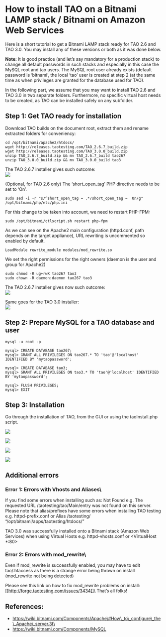 How to install TAO on a Bitnami LAMP stack / Bitnami on Amazon Web Services
===========================================================================

Here is a short tutorial to get a Bitnami LAMP stack ready for TAO 2.6 and TAO 3.0. You may install any of these versions or both as it was done below.

**Note:** It is good practice (and let’s say mandatory for a production stack) to change all default passwords in such stacks and especially in this case the MySQL root and tao users. The MySQL root user already exists (default password is ‘bitnami’, the local ‘tao’ user is created at step 2 (at the same time as when privileges are granted for the database used for TAO).

In the following part, we assume that you may want to install TAO 2.6 and TAO 3.0 in two separate folders. Furthermore, no specific virtual host needs to be created, as TAO can be installed safely on any subfolder.

Step 1: Get TAO ready for installation
--------------------------------------

Download TAO builds on the document root, extract them and rename extracted folders for conveniency:

    cd /opt/bitnami/apache2/htdocs/
    wget http://releases.taotesting.com/TAO_2.6.7_build.zip
    wget http://releases.taotesting.com/TAO_3.0.0_build.zip
    unzip TAO_2.6.7_build.zip && mv TAO_2.6.7_build tao267
    unzip TAO_3.0.0_build.zip && mv TAO_3.0.0_build tao3

The TAO 2.6.7 installer gives such outcome:\
![]({width:1024px}/attachments/download/3805/bitnami_lamp_stack_tao267_requirements_check_1.png)

(Optional, for TAO 2.6 only) The ‘short\_open\_tag’ PHP directive needs to be set to ‘On’.

    sudo sed -i -r "s/^short_open_tag = .*/short_open_tag =  On/g" /opt/bitnami/php/etc/php.ini

For this change to be taken into account, we need to restart PHP-FPM:

    sudo /opt/bitnami/ctlscript.sh restart php-fpm

As we can see on the Apache2 main configuration (httpd.conf, path depends on the target appliance), URL rewriting is uncommented so enabled by default.

    LoadModule rewrite_module modules/mod_rewrite.so

We set the right permissions for the right owners (daemon is the user and group for Apache2)

    sudo chmod -R ug+rwX tao267 tao3
    sudo chown -R daemon:daemon tao267 tao3

The TAO 2.6.7 installer gives now such outcome:\
![]({width:1024px}/attachments/3804/bitnami_lamp_stack_tao267_requirements_check_2.png)

Same goes for the TAO 3.0 installer:\
![]({width:1024px}/attachments/3799/bitnami_lamp_stack_tao3_requirements_check.png)

Step 2: Prepare MySQL for a TAO database and user
-------------------------------------------------

    mysql -u root -p

    mysql> CREATE DATABASE tao267;
    mysql> GRANT ALL PRIVILEGES ON tao267.* TO 'tao'@'localhost' IDENTIFIED BY 'mytaopassword';

    mysql> CREATE DATABASE tao3;
    mysql> GRANT ALL PRIVILEGES ON tao3.* TO 'tao'@'localhost' IDENTIFIED BY 'mytaopassword';

    mysql> FLUSH PRIVILEGES;
    mysql> EXIT

Step 3: Installation
--------------------

Go through the installation of TAO, from the GUI or using the taoInstall.php script.

![]({width:1024px}/attachments/3803/bitnami_lamp_stack_tao267_login.png)

![]({width:1024px}/attachments/3800/bitnami_lamp_stack_tao267_backoffice.png)

![]({width:1024px}/attachments/3797/bitnami_lamp_stack_tao3_login.png)

![]({width:1024px}/attachments/3798/bitnami_lamp_stack_tao3_backoffice.png)

Additional errors
-----------------

### Error 1: Errors with Vhosts and Aliases\
If you find some errors when installing such as: Not Found e.g. The requested URL /taotesting/tao/Main/entry was not found on this server.\
Please note that alias/prefixes have some errors when installing TAO testing e.g. httpd-prefix.conf or Alias /taotesting/ “/opt/bitnami/apps/taotesting/htdocs/”

TAO 3.0 was successfully installed onto a Bitnami stack (Amazon Web Services) when using Virtual Hosts e.g. httpd-vhosts.conf or <VirtualHost *:80>

### Error 2: Errors with mod\_rewrite\
Even if mod\_rewrite is successfully enabled, you may have to edit tao/.htaccess as there is a strange error being thrown on install (mod\_rewrite not being detected)

Please see this link on how to fix mod\_rewrite problems on install: [[http://forge.taotesting.com/issues/3434]]\
That’s all folks!

References:
-----------

- https://wiki.bitnami.com/Components/Apache\#How\_to\_configure\_the\_Apache\_server.3f\
- https://wiki.bitnami.com/Components/MySQL

